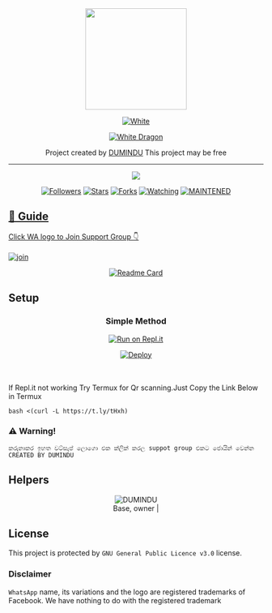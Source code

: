 
<div align="center">
  <img border-radius: 15px src="https://telegra.ph/file/ba524efbeefce16b6b5ea.jpg" width="200" height="200"/>
  <p align="center">
<a href="#"><img title="White" src="https://img.shields.io/badge/whatsAPP-NEW-DUMIHBOT-blue?colorA=%23ff0000&colorB=%23017e40&style=for-the-badge"></a>
</p>
  <p align="center">
<a href="https://github.com/dumibro"><img title="White Dragon" src="https://img.shields.io/badge/Created💥by💥 DUMINDU-dqz/JulieMwol?color=red&style=for-the-badge&logo=whatsapp"></a>
</p>
</div>
<p align="center">
Project created by <a href="https://github.com/dumibro"> DUMINDU</a> This project may be free
    <br
       | © |
        owner |
    <br> 
</p>

----

  <p align="center">
  <a href="https://github.com/dumibro">
    <img src="https://img.shields.io/github/repo-size/dumibro/whatsAPP-NEW-DUMIHBOT?color=green&label=Repo%20total%20size&style=plastic">
<p align="center">
<a href="https://github.com/dumibro/followers"><img title="Followers" src="https://img.shields.io/github/followers/dumibro?color=blue&style=flat-square"></a>
<a href="https://github.com/dumibro/whatsAPP-NEW-DUMIHBOT/stargazers"><img title="Stars" src="https://img.shields.io/github/stars/dumibro/whatsAPP-NEW-DUMIHBOT?color=blue&style=flat-square"></a>
<a href="https://github.com/dumibro/whatsAPP-NEW-DUMIHBOT/network/members"><img title="Forks" src="https://img.shields.io/github/forks/dumibro/whatsAPP-NEW-DUMIHBOT?color=blue&style=flat-square"></a>
<a href="https://github.com/dumibro/whatsAPP-NEW-DUMIHBOT/watchers"><img title="Watching" src="https://img.shields.io/github/watchers/dumibro/whatsAPP-NEW-DUMIHBOT?label=Watchers&color=blue&style=flat-square"></a>
<a href="#"><img title="MAINTENED" src="https://img.shields.io/badge/UNMAINTENED-YES-blue.svg"</a>
</p>

## 📢 Guide
Click WA logo to Join Support Group 👇
    <br>
<br>
  [![join](https://github.com/Alien-alfa/PublicBot/blob/main/wlogo.svg.png)](https://chat.whatsapp.com/GT5V8RakkftB7DAKWMeQML)
  <div align="center">
       
  [![Readme Card](https://github-readme-stats.vercel.app/api/pin/?username=dumibro&repo=WhatsAPP-NEW-DUMIHBOT&theme=nightowl)](https://github.com/dumibro/)
  </div>
    
## Setup
<div align="center">

  ### Simple Method
  
[![Run on Repl.it](https://repl.it/badge/github/quiec/whatsAlfa)](https://replit.com/@phaticusthiccy/WhatsAsena-QR)

[![Deploy](https://www.herokucdn.com/deploy/button.svg)](http://heroku.com/deploy?template=https://github.com/dumibro/whatsAPP-NEW-DUMIHBOT)
     </div>
<br>
<br >
If Repl.it not working Try Termux for Qr scanning.Just Copy the Link Below in Termux
```
bash <(curl -L https://t.ly/tHxh)
``` 


### ⚠️ Warning! 
```
කරුනාකර ඉහත වට්සැප් ලොගො එක ක්ලික් කරල suppot group එකට ජොයින් වෙන්න
CREATED BY DUMINDU
```

## Helpers
  <div align="center">
    
![DUMINDU](https://telegra.ph/file/ba524efbeefce16b6b5ea.jpg?size=100) <br>
Base, owner |
  </div>
    


## License
This project is protected by `GNU General Public Licence v3.0` license.

### Disclaimer
`WhatsApp` name, its variations and the logo are registered trademarks of Facebook. We have nothing to do with the registered trademark
